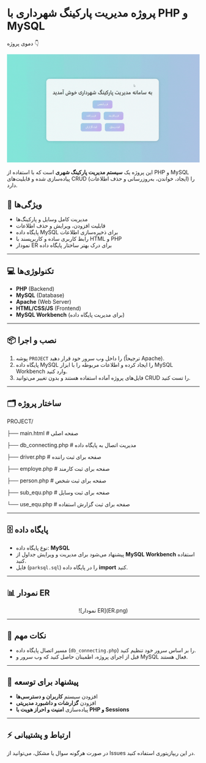 
# پروژه مدیریت پارکینگ شهرداری با PHP و MySQL

دموی پروژه 👇

![Demo](web.gif)


این پروژه یک **سیستم مدیریت پارکینگ شهری** است که با استفاده از PHP و MySQL پیاده‌سازی شده و قابلیت‌های CRUD (ایجاد، خواندن، به‌روزرسانی و حذف اطلاعات) را دارد.

## 🎯 ویژگی‌ها
- مدیریت کامل وسایل و پارکینگ‌ها
- قابلیت افزودن، ویرایش و حذف اطلاعات
- پایگاه داده MySQL برای ذخیره‌سازی اطلاعات
- رابط کاربری ساده و کاربرپسند با HTML و PHP
- نمودار ER برای درک بهتر ساختار پایگاه داده


---


## 💻 تکنولوژی‌ها
- **PHP** (Backend)
- **MySQL** (Database)
- **Apache** (Web Server)
- **HTML/CSS/JS** (Frontend)
- **MySQL Workbench** (برای مدیریت پایگاه داده)


---


## 📦 نصب و اجرا
1. پوشه `PROJECT` را داخل وب سرور خود قرار دهید (ترجیحاً Apache).  
2. پایگاه داده MySQL را ایجاد کرده و اطلاعات مربوطه را با ابزار MySQL Workbench وارد کنید.  
3. فایل‌های پروژه آماده استفاده هستند و بدون تغییر می‌توانید CRUD را تست کنید.


---


## 🗂️ ساختار پروژه
PROJECT/

├── main.html # صفحه اصلی

├── db_connecting.php # مدیریت اتصال به پایگاه داده

├── driver.php # صفحه برای ثبت راننده

├── employe.php # صفحه برای ثبت کارمند

├── person.php # صفحه برای ثبت شخص

├── sub_equ.php # صفحه برای ثبت وسایل

└── use_equ.php # صفحه برای ثبت گزارش استفاده



---


## 🗄️ پایگاه داده
- نوع پایگاه داده: **MySQL**  
- پیشنهاد می‌شود برای مدیریت و ویرایش جداول از **MySQL Workbench** استفاده کنید.
- فایل (`parksql.sql`) را در پایگاه داده **import** ‌کنید.


---


## 📊 نمودار ER
<div align="center">
![نمودار ER](ER.png)
</div>

---


## 🔧 نکات مهم
- مسیر اتصال پایگاه داده (`db_connecting.php`) را بر اساس سرور خود تنظیم کنید.  
- قبل از اجرای پروژه، اطمینان حاصل کنید که وب سرور و MySQL فعال هستند.  


---


## 📌 پیشنهاد برای توسعه
- افزودن سیستم **کاربران و دسترسی‌ها**  
- افزودن **گزارشات و داشبورد مدیریتی**  
- پیاده‌سازی **امنیت و احراز هویت با PHP و Sessions**


---


## ⚡ ارتباط و پشتیبانی
در صورت هرگونه سوال یا مشکل، می‌توانید از Issues در این ریپازیتوری استفاده کنید.


